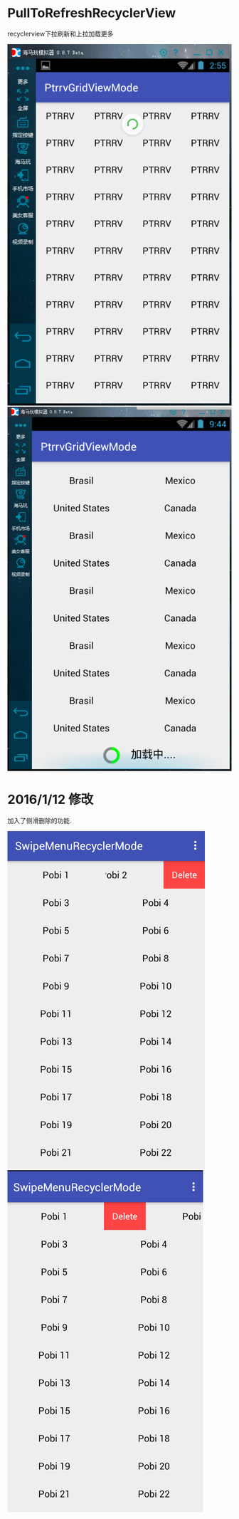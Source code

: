 # PullToRefreshRecyclerView

recyclerview下拉刷新和上拉加载更多

![](https://github.com/huguodong/PullToRefreshRecyclerView/blob/master/demo.png)
![](https://github.com/huguodong/PullToRefreshRecyclerView/blob/master/demo2.png)


#  2016/1/12 修改

加入了侧滑删除的功能.

![](https://github.com/huguodong/PullToRefreshRecyclerView/blob/master/1.png)
![](https://github.com/huguodong/PullToRefreshRecyclerView/blob/master/2.png)
